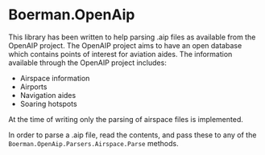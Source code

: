 ﻿Boerman.OpenAip
===============

This library has been written to help parsing .aip files as available from the OpenAIP project. The OpenAIP project aims to have an open database which contains points of interest for aviation aides. The information available through the OpenAIP project includes:

- Airspace information
- Airports
- Navigation aides
- Soaring hotspots

At the time of writing only the parsing of airspace files is implemented.

In order to parse a .aip file, read the contents, and pass these to any of the `Boerman.OpenAip.Parsers.Airspace.Parse` methods.

